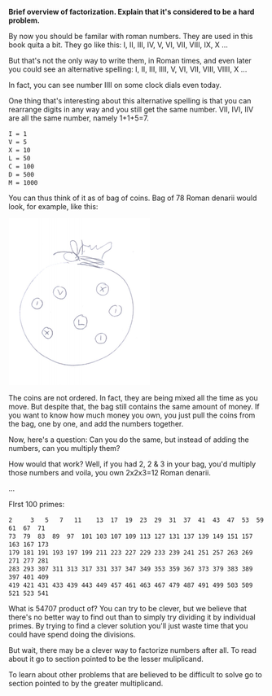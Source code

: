 **Brief overview of factorization. Explain that it's considered to be a hard problem.**

By now you should be familar with roman numbers. They are used in this book quita a bit. They go like this: I, II, III, IV, V, VI, VII, VIII, IX, X ...

But that's not the only way to write them, in Roman times, and even later you could see an alternative spelling: I, II, III, IIII, V, VI, VII, VIII, VIIII, X ...

In fact, you can see number IIII on some clock dials even today.

One thing that's interesting about this alternative spelling is that you can rearrange digits in any way and you still get the same number. VII, IVI, IIV are all the same number, namely 1+1+5=7.

```
I = 1
V = 5
X = 10
L = 50
C = 100
D = 500
M = 1000
```

You can thus think of it as of bag of coins. Bag of 78 Roman denarii would look, for example, like this:

![](primes1.png)

The coins are not ordered. In fact, they are being mixed all the time as you move. But despite that, the bag still contains the same amount of money. If you want to know how much money you own, you just pull the coins from the bag, one by one, and add the numbers together.

Now, here's a question: Can you do the same, but instead of adding the numbers, can you multiply them?

How would that work? Well, if you had 2, 2 & 3 in your bag, you'd multiply those numbers and voila, you own 2x2x3=12 Roman denarii.

...

FIrst 100 primes:

```
2	  3	  5	  7	  11	13	17	19	23	29	31	37	41	43	47	53	59	61	67	71
73	79	83	89	97	101	103	107	109	113	127	131	137	139	149	151	157	163	167	173
179	181	191	193	197	199	211	223	227	229	233	239	241	251	257	263	269	271	277	281
283	293	307	311	313	317	331	337	347	349	353	359	367	373	379	383	389	397	401	409
419	421	431	433	439	443	449	457	461	463	467	479	487	491	499	503	509	521	523	541
```

What is 54707 product of? You can try to be clever, but we believe that there's no better way to find out than to simply try dividing it by individual primes. By trying to find a clever solution you'll just waste time that you could have spend doing the divisions.

But wait, there may be a clever way to factorize numbers after all. To read about it go to section pointed to be the lesser muliplicand.

To learn about other problems that are believed to be difficult to solve go to section pointed to by the greater multiplicand.
